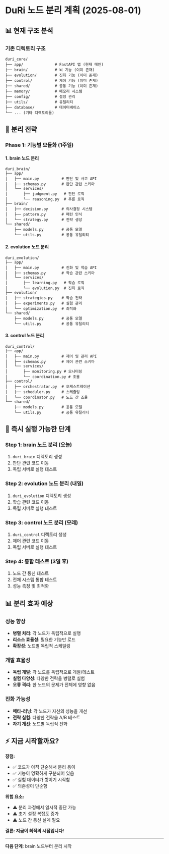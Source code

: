 # DuRi 노드 분리 계획 (2025-08-01)

## 📊 **현재 구조 분석**

### **기존 디렉토리 구조**
```
duri_core/
├── app/              # FastAPI 앱 (현재 메인)
├── brain/            # 뇌 기능 (이미 존재)
├── evolution/        # 진화 기능 (이미 존재)
├── control/          # 제어 기능 (이미 존재)
├── shared/           # 공통 기능 (이미 존재)
├── memory/           # 메모리 시스템
├── config/           # 설정 관리
├── utils/            # 유틸리티
├── database/         # 데이터베이스
└── ... (기타 디렉토리들)
```

## 🎯 **분리 전략**

### **Phase 1: 기능별 모듈화 (1주일)**

#### **1. brain 노드 분리**
```
duri_brain/
├── app/
│   ├── main.py          # 판단 및 사고 API
│   ├── schemas.py       # 판단 관련 스키마
│   └── services/
│       ├── judgment.py   # 판단 로직
│       └── reasoning.py  # 추론 로직
├── brain/
│   ├── decision.py      # 의사결정 시스템
│   ├── pattern.py       # 패턴 인식
│   └── strategy.py      # 전략 생성
└── shared/
    ├── models.py        # 공통 모델
    └── utils.py         # 공통 유틸리티
```

#### **2. evolution 노드 분리**
```
duri_evolution/
├── app/
│   ├── main.py          # 진화 및 학습 API
│   ├── schemas.py       # 학습 관련 스키마
│   └── services/
│       ├── learning.py   # 학습 로직
│       └── evolution.py  # 진화 로직
├── evolution/
│   ├── strategies.py    # 학습 전략
│   ├── experiments.py   # 실험 관리
│   └── optimization.py  # 최적화
└── shared/
    ├── models.py        # 공통 모델
    └── utils.py         # 공통 유틸리티
```

#### **3. control 노드 분리**
```
duri_control/
├── app/
│   ├── main.py          # 제어 및 관리 API
│   ├── schemas.py       # 제어 관련 스키마
│   └── services/
│       ├── monitoring.py # 모니터링
│       └── coordination.py # 조율
├── control/
│   ├── orchestrator.py  # 오케스트레이션
│   ├── scheduler.py     # 스케줄링
│   └── coordinator.py   # 노드 간 조율
└── shared/
    ├── models.py        # 공통 모델
    └── utils.py         # 공통 유틸리티
```

## 🚀 **즉시 실행 가능한 단계**

### **Step 1: brain 노드 분리 (오늘)**
1. `duri_brain` 디렉토리 생성
2. 판단 관련 코드 이동
3. 독립 서버로 실행 테스트

### **Step 2: evolution 노드 분리 (내일)**
1. `duri_evolution` 디렉토리 생성
2. 학습 관련 코드 이동
3. 독립 서버로 실행 테스트

### **Step 3: control 노드 분리 (모레)**
1. `duri_control` 디렉토리 생성
2. 제어 관련 코드 이동
3. 독립 서버로 실행 테스트

### **Step 4: 통합 테스트 (3일 후)**
1. 노드 간 통신 테스트
2. 전체 시스템 통합 테스트
3. 성능 측정 및 최적화

## 📊 **분리 효과 예상**

### **성능 향상**
- **병렬 처리**: 각 노드가 독립적으로 실행
- **리소스 효율성**: 필요한 기능만 로드
- **확장성**: 노드별 독립적 스케일링

### **개발 효율성**
- **독립 개발**: 각 노드를 독립적으로 개발/테스트
- **실험 다양성**: 다양한 전략을 병렬로 실험
- **오류 격리**: 한 노드의 문제가 전체에 영향 없음

### **진화 가능성**
- **메타-러닝**: 각 노드가 자신의 성능을 개선
- **전략 실험**: 다양한 전략을 A/B 테스트
- **자기 개선**: 노드별 독립적 진화

## ⚡ **지금 시작할까요?**

**장점:**
- ✅ 코드가 아직 단순해서 분리 용이
- ✅ 기능이 명확하게 구분되어 있음
- ✅ 실험 데이터가 쌓이기 시작함
- ✅ 의존성이 단순함

**위험 요소:**
- ⚠️ 분리 과정에서 일시적 중단 가능
- ⚠️ 초기 설정 복잡도 증가
- ⚠️ 노드 간 통신 설계 필요

**결론: 지금이 최적의 시점입니다!**

---

**다음 단계**: brain 노드부터 분리 시작 